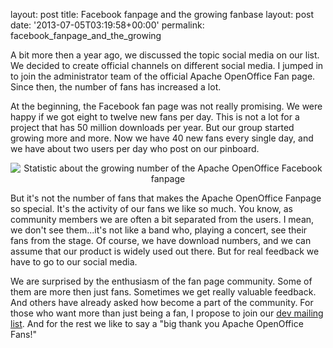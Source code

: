 layout: post
title: Facebook fanpage and the growing fanbase
layout: post
date: '2013-07-05T03:19:58+00:00'
permalink: facebook_fanpage_and_the_growing

<p>A bit more then a year ago, we discussed the topic social media on our list. We decided to create official channels on different social media. I jumped in to join the administrator team of the official Apache OpenOffice Fan page. Since then, the number of fans has increased a lot.</p> 
  <p>At the beginning, the Facebook fan page was not really promising. We were happy if we got eight to twelve new fans per day. This is not a lot for a project that has 50 million downloads per year. But our group started growing more and more. Now we have 40 new fans every single day, and we have about two users per day who post on our pinboard.</p> 
  <p align="center"><img alt="Statistic about the growing number of the Apache OpenOffice Facebook fanpage" src="https://blogs.apache.org/OOo/mediaresource/2c9f4d60-02de-447a-b417-a4e20adb943d" /> </p> 
  <p> But it's not the number of fans that makes the Apache OpenOffice Fanpage so special. It's the activity of our fans we like so much. You know, as community members we are often a bit separated from the users. I mean, we don't see them...it's not like a band who, playing a concert, see their fans from the stage. Of course, we have download numbers, and we can assume that our product is widely used out there. But for real feedback we have to go to our social media.</p> 
  <p>We are surprised by the enthusiasm of the fan page community. Some of them are more then just fans. Sometimes we get really valuable feedback. And others have already asked how become a part of the community. For those who want more than just being a fan, I propose to join our <a href="http://openoffice.apache.org/mailing-lists.html#development-mailing-list-public">dev mailing list</a>. And for the rest we like to say a &quot;big thank you Apache OpenOffice Fans!&quot;<br /></p> 
  <h1> </h1>
